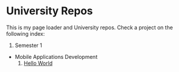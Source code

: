 # University Repos

This is my page loader and University repos. Check a project on the following index:

1. Semester 1
  * Mobile Applications Development
    1. [Hello World](MSc/1/Moviles/01-HelloWorld)

